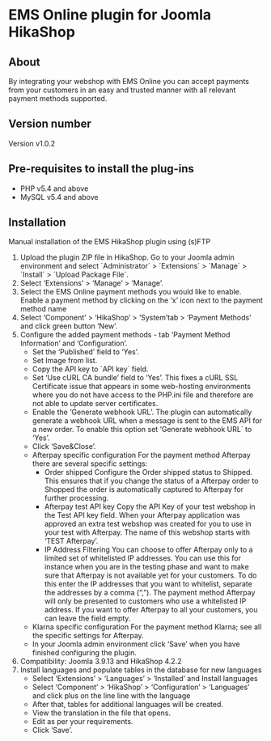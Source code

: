 # EMS Online plugin for Joomla HikaShop

## About

By integrating your webshop with EMS Online you can accept payments from your customers in an easy and trusted manner with all relevant payment methods supported.

## Version number
Version v1.0.2

## Pre-requisites to install the plug-ins 
* PHP v5.4 and above
* MySQL v5.4 and above

## Installation
Manual installation of the EMS HikaShop plugin using (s)FTP

1. Upload the plugin ZIP file in HikaShop. Go to your Joomla admin environment and select ´Administrator´ > ´Extensions´ > ´Manage´ > ´Install´ > ´Upload Package File´.
2. Select ‘Extensions’ > ‘Manage’ > ‘Manage’.
3. Select the EMS Online payment methods you would like to enable.
Enable a payment method by clicking on the ‘x’ icon next to the payment method name
4. Select ‘Component’ > ‘HikaShop’ > ‘System’tab > ‘Payment Methods’ and click green button ‘New’.
5. Configure the added payment methods - tab ‘Payment Method Information’ and ‘Configuration’.
    - Set the ‘Published’ field to ‘Yes’.
    - Set Image from list.
    - Copy the API key to `API key´ field.
    - Set ‘Use cURL CA bundle’ field to ‘Yes’.
This fixes a cURL SSL Certificate issue that appears in some web-hosting environments where you do not have access to the PHP.ini file and therefore are not able to update server certificates.
    - Enable the ‘Generate webhook URL’.
The plugin can automatically generate a webhook URL when a message is sent to the EMS API for a new order. To enable this option set ‘Generate webhook URL´ to ‘Yes’.
    - Click ‘Save&Close’.
    - Afterpay specific configuration 
    For the payment method Afterpay there are several specific settings:
	    - Order shipped
	Configure the Order shipped status to Shipped. This ensures that if you change the status of a Afterpay order to Shopped the order is automatically captured to Afterpay for further processing.
	    - Afterpay test API key Copy the API Key of your test webshop in the Test API key field.
	When your Afterpay application was approved an extra test webshop was created for you to use in your test with Afterpay. The name of this webshop starts with ‘TEST Afterpay’.
	    - IP Address Filtering
	You can choose to offer Afterpay only to a limited set of whitelisted IP addresses. You can use this for instance when you are in the testing phase and want to make sure that Afterpay is not available yet for your customers.
	To do this enter the IP addresses that you want to whitelist, separate the addresses by a comma (“,”). The payment method Afterpay will only be presented to customers who use a whitelisted IP address.
	If you want to offer Afterpay to all your customers, you can leave the field empty.
    - Klarna specific configuration
    For the payment method Klarna; see all the specific settings for Afterpay.
    - In your Joomla admin environment click ‘Save’ when you have finished configuring the plugin.
6. Compatibility: Joomla 3.9.13 and HikaShop 4.2.2
7. Install languages and populate tables in the database for new languages
    - Select ‘Extensions’ > ‘Languages’ > ‘Installed’ and Install languages
    - Select ‘Component’ > ‘HikaShop’ > ‘Configuration’ > ‘Languages’ and click plus on the line line with the language
    - After that, tables for additional languages will be created. 
    - View the translation in the file that opens.
    - Edit as per your requirements.
    - Click ‘Save’.